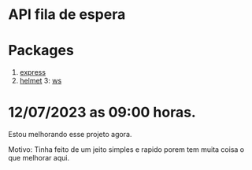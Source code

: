 # API fila de espera 

# Packages

1. [express](https://expressjs.com/)
2. [helmet](https://helmetjs.github.io/)
3: [ws](https://www.npmjs.com/package/ws)

# 12/07/2023 as 09:00 horas.

Estou melhorando esse projeto agora.

Motivo: Tinha feito de um jeito simples e rapido porem tem muita coisa o que melhorar aqui.
